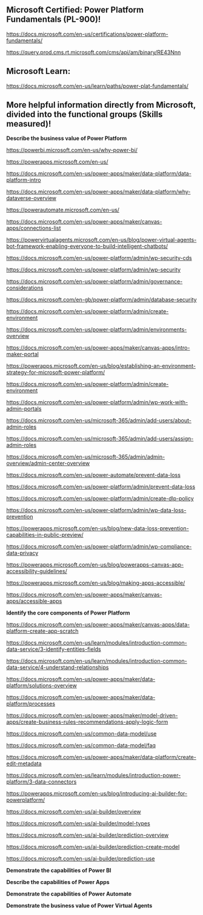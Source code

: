 Microsoft Certified: Power Platform Fundamentals (PL-900)!
-----------------

https://docs.microsoft.com/en-us/certifications/power-platform-fundamentals/

https://query.prod.cms.rt.microsoft.com/cms/api/am/binary/RE43Nnn

Microsoft Learn:
----------------

https://docs.microsoft.com/en-us/learn/paths/power-plat-fundamentals/


More helpful information directly from Microsoft, divided into the functional groups (Skills measured)!
-------------------

**Describe the business value of Power Platform**

https://powerbi.microsoft.com/en-us/why-power-bi/

https://powerapps.microsoft.com/en-us/

https://docs.microsoft.com/en-us/power-apps/maker/data-platform/data-platform-intro

https://docs.microsoft.com/en-us/power-apps/maker/data-platform/why-dataverse-overview

https://powerautomate.microsoft.com/en-us/

https://docs.microsoft.com/en-us/power-apps/maker/canvas-apps/connections-list

https://powervirtualagents.microsoft.com/en-us/blog/power-virtual-agents-bot-framework-enabling-everyone-to-build-intelligent-chatbots/

https://docs.microsoft.com/en-us/power-platform/admin/wp-security-cds

https://docs.microsoft.com/en-us/power-platform/admin/wp-security

https://docs.microsoft.com/en-us/power-platform/admin/governance-considerations

https://docs.microsoft.com/en-gb/power-platform/admin/database-security

https://docs.microsoft.com/en-us/power-platform/admin/create-environment

https://docs.microsoft.com/en-us/power-platform/admin/environments-overview

https://docs.microsoft.com/en-us/power-apps/maker/canvas-apps/intro-maker-portal

https://powerapps.microsoft.com/en-us/blog/establishing-an-environment-strategy-for-microsoft-power-platform/

https://docs.microsoft.com/en-us/power-platform/admin/create-environment

https://docs.microsoft.com/en-us/power-platform/admin/wp-work-with-admin-portals

https://docs.microsoft.com/en-us/microsoft-365/admin/add-users/about-admin-roles

https://docs.microsoft.com/en-us/microsoft-365/admin/add-users/assign-admin-roles

https://docs.microsoft.com/en-us/microsoft-365/admin/admin-overview/admin-center-overview

https://docs.microsoft.com/en-us/power-automate/prevent-data-loss

https://docs.microsoft.com/en-us/power-platform/admin/prevent-data-loss

https://docs.microsoft.com/en-us/power-platform/admin/create-dlp-policy

https://docs.microsoft.com/en-us/power-platform/admin/wp-data-loss-prevention

https://powerapps.microsoft.com/en-us/blog/new-data-loss-prevention-capabilities-in-public-preview/

https://docs.microsoft.com/en-us/power-platform/admin/wp-compliance-data-privacy

https://powerapps.microsoft.com/en-us/blog/powerapps-canvas-app-accessibility-guidelines/

https://powerapps.microsoft.com/en-us/blog/making-apps-accessible/

https://docs.microsoft.com/en-us/power-apps/maker/canvas-apps/accessible-apps

**Identify the core components of Power Platform**

https://docs.microsoft.com/en-us/power-apps/maker/canvas-apps/data-platform-create-app-scratch

https://docs.microsoft.com/en-us/learn/modules/introduction-common-data-service/3-identify-entities-fields

https://docs.microsoft.com/en-us/learn/modules/introduction-common-data-service/4-understand-relationships

https://docs.microsoft.com/en-us/power-apps/maker/data-platform/solutions-overview

https://docs.microsoft.com/en-us/power-apps/maker/data-platform/processes

https://docs.microsoft.com/en-us/power-apps/maker/model-driven-apps/create-business-rules-recommendations-apply-logic-form

https://docs.microsoft.com/en-us/common-data-model/use

https://docs.microsoft.com/en-us/common-data-model/faq

https://docs.microsoft.com/en-us/power-apps/maker/data-platform/create-edit-metadata

https://docs.microsoft.com/en-us/learn/modules/introduction-power-platform/3-data-connectors

https://powerapps.microsoft.com/en-us/blog/introducing-ai-builder-for-powerplatform/

https://docs.microsoft.com/en-us/ai-builder/overview

https://docs.microsoft.com/en-us/ai-builder/model-types

https://docs.microsoft.com/en-us/ai-builder/prediction-overview

https://docs.microsoft.com/en-us/ai-builder/prediction-create-model

https://docs.microsoft.com/en-us/ai-builder/prediction-use

**Demonstrate the capabilities of Power BI**

**Describe the capabilities of Power Apps**

**Demonstrate the capabilities of Power Automate**

**Demonstrate the business value of Power Virtual Agents**
